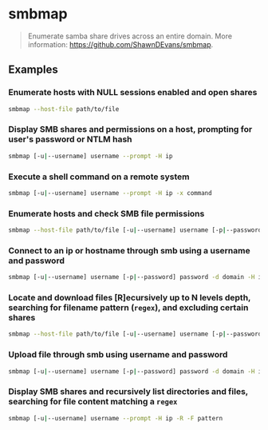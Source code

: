 # smbmap

> Enumerate samba share drives across an entire domain. More information: <https://github.com/ShawnDEvans/smbmap>.

## Examples

### Enumerate hosts with NULL sessions enabled and open shares

```bash
smbmap --host-file path/to/file
```

### Display SMB shares and permissions on a host, prompting for user's password or NTLM hash

```bash
smbmap [-u|--username] username --prompt -H ip
```

### Execute a shell command on a remote system

```bash
smbmap [-u|--username] username --prompt -H ip -x command
```

### Enumerate hosts and check SMB file permissions

```bash
smbmap --host-file path/to/file [-u|--username] username [-p|--password] password -q
```

### Connect to an ip or hostname through smb using a username and password

```bash
smbmap [-u|--username] username [-p|--password] password -d domain -H ip_or_hostname
```

### Locate and download files [R]ecursively up to N levels depth, searching for filename pattern (`regex`), and excluding certain shares

```bash
smbmap --host-file path/to/file [-u|--username] username [-p|--password] password -q -R --depth number --exclude sharename -A filepattern
```

### Upload file through smb using username and password

```bash
smbmap [-u|--username] username [-p|--password] password -d domain -H ip_or_hostname --upload path/to/file '/share_name/remote_filename'
```

### Display SMB shares and recursively list directories and files, searching for file content matching a `regex`

```bash
smbmap [-u|--username] username --prompt -H ip -R -F pattern
```
